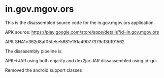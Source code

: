 # in.gov.mgov.ors

This is the disassembled source code for the in.gov.mgov.ors application.

APK source: https://play.google.com/store/apps/details?id=in.gov.mgov.ors

APK SHA1=362d8af05fe5e5681e151a49077379c13b191562

The dissasembly pipeline is:

APK->JAR using both enjarify and dex2jar
JAR dissassembled using jd-gui

Removed the android support classes